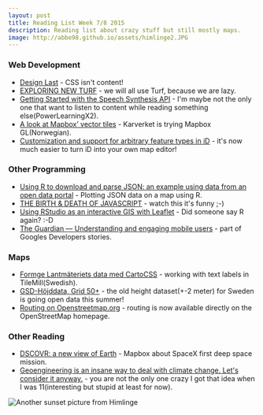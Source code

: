```yaml
---
layout: post
title: Reading List Week 7/8 2015
description: Reading list about crazy stuff but still mostly maps.
image: http://abbe98.github.io/assets/himlinge2.JPG
---
```


### Web Development

 - [Design Last](http://www.smashingmagazine.com/2015/02/20/design-last/) - CSS isn't content!
 - [EXPLORING NEW TURF](http://odoe.net/blog/exploring-new-turf/) - we will all use Turf, because we are lazy.
 - [Getting Started with the Speech Synthesis API](http://blog.teamtreehouse.com/getting-started-speech-synthesis-api) - I'm maybe not the only one that want to listen to content while reading something else(PowerLearningX2).
 - [A look at Mapbox’ vector tiles](http://labs.kartverket.no/mapbox-gl-vektorfliser/) - Karverket is trying Mapbox GL(Norwegian).
 - [Customization and support for arbitrary feature types in iD](https://www.mapbox.com/blog/customizing-id/) - it's now much easier to turn iD into your own map editor!


### Other Programming

- [Using R to download and parse JSON: an example using data from an open data portal](http://zevross.com/blog/2015/02/12/using-r-to-download-and-parse-json-an-example-using-data-from-an-open-data-portal/) - Plotting JSON data on a map using R.
- [THE BIRTH & DEATH OF JAVASCRIPT](https://www.destroyallsoftware.com/talks/the-birth-and-death-of-javascript) - watch this it's funny ;-)
- [Using RStudio as an interactive GIS with Leaflet](http://rpubs.com/walkerke/rstudio_gis) - Did someone say R again? :-D
- [The Guardian — Understanding and engaging mobile users](http://android-developers.blogspot.se/2015/02/the-guardian-understanding-and-engaging.html) - part of Googles Developers stories.

### Maps

 - [Formge Lantm&auml;teriets data med CartoCSS](http://hkartor.se/2014/formge-lantmateriets-data-med-cartocss/) - working with text labels in TileMill(Swedish).
 - [GSD-H&ouml;jddata, Grid 50+](http://www.lantmateriet.se/en/Maps-and-geographic-information/Elevation-data-/GSD-Hojddata-grid-50-/) - the old height dataset(+-2 meter) for Sweden is going open data this summer!
 - [Routing on Openstreetmap.org](https://blog.openstreetmap.org/2015/02/16/routing-on-openstreetmap-org/) - routing is now available directly on the OpenStreetMap homepage.

### Other Reading

 - [DSCOVR: a new view of Earth](https://www.mapbox.com/blog/dscovr/) - Mapbox about SpaceX first deep space mission.
 - [Geoengineering is an insane way to deal with climate change. Let's consider it anyway.](http://www.vox.com/2015/2/12/8020533/geoengineering-climate-change) - you are not the only one crazy I got that idea when I was 11(interesting but stupid at least for now).

![Another sunset picture from Himlinge](http://abbe98.github.io/assets/himlinge2.JPG)